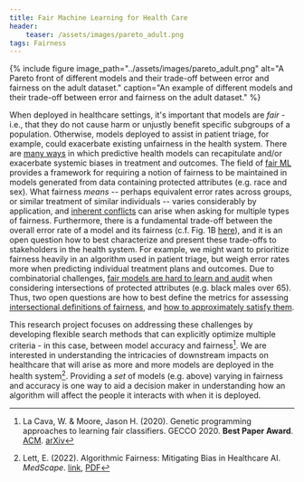 ```yaml
---
title: Fair Machine Learning for Health Care
header:
    teaser: /assets/images/pareto_adult.png
tags: Fairness
---
```


{% include figure 
image_path="../assets/images/pareto_adult.png" 
alt="A Pareto front of different models and their trade-off between error and fairness on the adult dataset."
caption="An example of different models and their trade-off between error and fairness on the adult dataset."
%}

When deployed in healthcare settings, it's important that models are _fair_ - i.e., that they do not cause harm or unjustly benefit specific subgroups of a population. 
Otherwise, models deployed to assist in patient triage, for example, could exacerbate existing unfairness in the health system. 
There are [many ways](https://jamanetwork.com/journals/jamainternalmedicine/fullarticle/2697394?casa_token=Abys4wXOuMUAAAAA:B76kklZfzpEiEsA6pexAQjTPqoMrz9ASTMgSfkT95_CsyzPSvBRso_SqXQu1WBsmj-RDEdrXyg0) in which predictive health models can recapitulate and/or exacerbate systemic biases in treatment and outcomes.
The field of [fair ML](https://arxiv.org/abs/1810.08810) provides a framework for requiring a notion of fairness to be maintained in models generated from data containing protected attributes (e.g. race and sex). 
What fairness _means_ -- perhaps equivalent error rates across groups, or similar treatment of similar individuals -- varies considerably by application, and [inherent conflicts](https://arxiv.org/abs/1609.05807) can arise when asking for multiple types of fairness. 
Furthermore, there is a fundamental trade-off between the overall error rate of a model and its fairness (c.f. Fig. 1B [here](http://proceedings.mlr.press/v80/kearns18a.html)), and it is an open question how to best characterize and present these trade-offs to stakeholders in the health system.
For example, we might want to prioritize fairness heavily in an algorithm used in patient triage, but weigh error rates more when predicting individual treatment plans and outcomes. 
Due to combinatorial challenges, [fair models are hard to learn and audit](http://proceedings.mlr.press/v80/kearns18a.html) when considering intersections of protected attributes (e.g. black males over 65).
Thus, two open questions are how to best define the metrics for assessing [intersectional definitions of fairness](https://arxiv.org/abs/1807.08362), and [how to approximately satisfy them](https://arxiv.org/abs/2004.13282).

This research project focuses on addressing these challenges by developing flexible search methods that can explicitly optimize multiple criteria - in this case, between model accuracy and fairness[^1]. 
We are interested in understanding the intricacies of downstream impacts on healthcare that will arise as more and more models are deployed in the health system[^2].
Providing a *set* of models (e.g. above) varying in fairness and accuracy is one way to aid a decision maker in understanding how an algorithm will affect the people it interacts with when it is deployed. 


[^1]:  La Cava, W. & Moore, Jason H. (2020).  Genetic programming approaches to learning fair classifiers.  GECCO 2020.  **Best Paper Award**.  [ACM](https://dl.acm.org/doi/abs/10.1145/3377930.3390157).  [arXiv](https://arxiv.org/abs/2004.13282)
[^2]: Lett, E. (2022). Algorithmic Fairness: Mitigating Bias in Healthcare AI. *MedScape*. [link](https://www.medscape.com/viewarticle/977622), [PDF](https://www.ellelett.com/media_files/1435)
